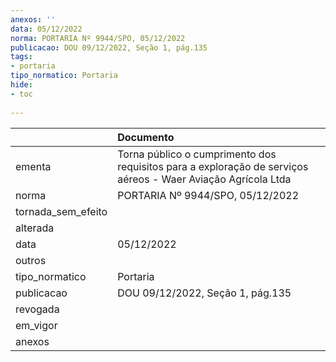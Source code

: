 ```yaml
---
anexos: ''
data: 05/12/2022
norma: PORTARIA Nº 9944/SPO, 05/12/2022
publicacao: DOU 09/12/2022, Seção 1, pág.135
tags:
- portaria
tipo_normatico: Portaria
hide: 
- toc 
 
---
```


|                    | Documento                                                                                                    |
|:-------------------|:-------------------------------------------------------------------------------------------------------------|
| ementa             | Torna público o cumprimento dos requisitos para a exploração de serviços aéreos - Waer Aviação Agrícola Ltda |
| norma              | PORTARIA Nº 9944/SPO, 05/12/2022                                                                             |
| tornada_sem_efeito |                                                                                                              |
| alterada           |                                                                                                              |
| data               | 05/12/2022                                                                                                   |
| outros             |                                                                                                              |
| tipo_normatico     | Portaria                                                                                                     |
| publicacao         | DOU 09/12/2022, Seção 1, pág.135                                                                             |
| revogada           |                                                                                                              |
| em_vigor           |                                                                                                              |
| anexos             |                                                                                                              |